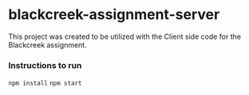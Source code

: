 # blackcreek-assignment-server

This project was created to be utilized with the Client side code for the Blackcreek assignment. 

### Instructions to run 

`npm install`
`npm start`